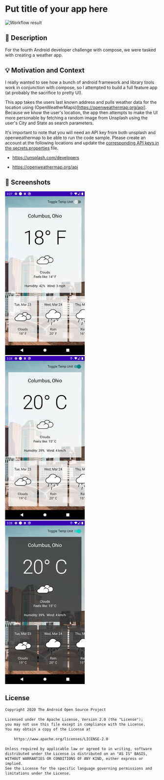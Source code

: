 # Put title of your app here

<!--- Replace <OWNER> with your Github Username and <REPOSITORY> with the name of your repository. -->
<!--- You can find both of these in the url bar when you open your repository in github. -->
![Workflow result](https://github.com/myotive/compose-weather-app/workflows/Check/badge.svg)


## :scroll: Description
<!--- Describe your app in one or two sentences -->
For the fourth Android developer challenge with compose, we were tasked with creating a weather app.


## :bulb: Motivation and Context
<!--- Optionally point readers to interesting parts of your submission. -->
<!--- What are you especially proud of? -->

I really wanted to see how a bunch of android framework and library tools work in conjunction with compose, so I attempted to build a full feature app (at probably the sacrifice to pretty UI).

This app takes the users last known address and pulls weather data for the location using (OpenWeatherMaps)[https://openweathermap.org/api]. Because we know the user's location, the app then attempts to make the UI more personable by fetching a random image from Unsplash using the user's City and State as search parameters.

It's important to note that you will need an API key from both unsplash and openweathermap to be able to run the code sample. Please create an account at the following locations and update the [corresponding API keys in the secrets.properties](https://github.com/myotive/compose-weather-app/blob/dev/secrets.properties) file.
* https://unsplash.com/developers

* https://openweathermap.org/api

## :camera_flash: Screenshots
<!-- You can add more screenshots here if you like -->
<img src="/results/screenshot_1.png" width="260">&emsp;<img src="/results/screenshot_2.png" width="260">&emsp;<img src="/results/screenshot_3.png" width="260">

## License
```
Copyright 2020 The Android Open Source Project

Licensed under the Apache License, Version 2.0 (the "License");
you may not use this file except in compliance with the License.
You may obtain a copy of the License at

    https://www.apache.org/licenses/LICENSE-2.0

Unless required by applicable law or agreed to in writing, software
distributed under the License is distributed on an "AS IS" BASIS,
WITHOUT WARRANTIES OR CONDITIONS OF ANY KIND, either express or implied.
See the License for the specific language governing permissions and
limitations under the License.
```